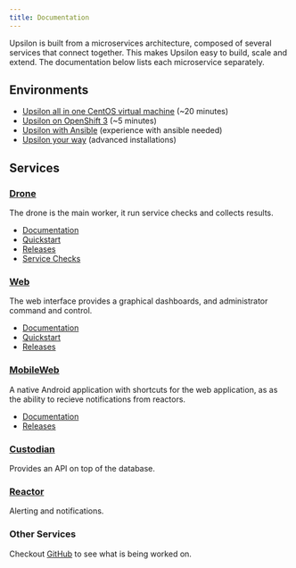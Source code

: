 ```yaml
---
title: Documentation
---
```


Upsilon is built from a microservices architecture, composed of several services that connect together. This makes Upsilon easy to build, scale and extend. The documentation below lists each microservice separately.

## Environments 

* [Upsilon all in one CentOS virtual machine](upsilon-allinone-centos) (~20 minutes)
* [Upsilon on OpenShift 3](upsilon-on-openshift) (~5 minutes)
* [Upsilon with Ansible](upsilon-ansible) (experience with ansible needed)
* [Upsilon your way](upsilon-your-way) (advanced installations)

## Services

### [Drone](upsilon-drone)

The drone is the main worker, it run service checks and collects results. 

* [Documentation](upsilon-drone)
* [Quickstart](quickstart-drone)
* [Releases](releases-drone)
* [Service Checks](service-checks)

### [Web](upsilon-web)

The web interface provides a graphical dashboards, and administrator command and control.

* [Documentation](upsilon-web)
* [Quickstart](quickstart-web)
* [Releases](releases-web)

### [MobileWeb](upsilon-mobile)

A native Android application with shortcuts for the web application, as as the ability to recieve notifications from reactors.

* [Documentation](upsilon-mobileWeb)
* [Releases](releases-mobileWeb)

### [Custodian](upsilon-custodian)

Provides an API on top of the database.

### [Reactor](upsilon-reactor)

Alerting and notifications.

### Other Services

Checkout [GitHub](http://github.com/upsilonproject) to see what is being worked on.

